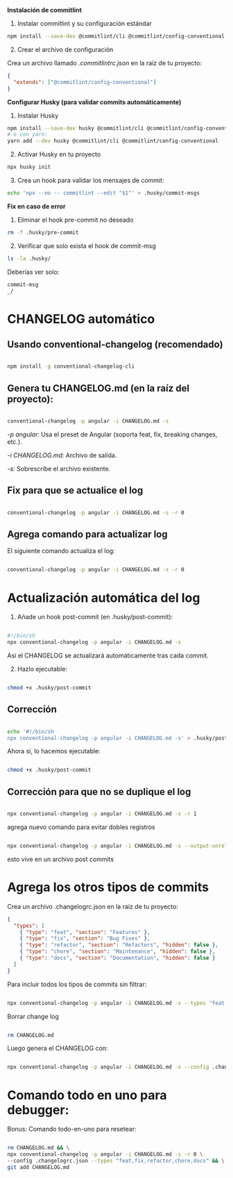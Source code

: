 **Instalación de commitlint**

1. Instalar commitlint y su configuración estándar

```sh
npm install --save-dev @commitlint/cli @commitlint/config-conventional
```

2. Crear el archivo de configuración

Crea un archivo llamado _.commitlintrc.json_ en la raíz de tu proyecto:

```json
{
  "extends": ["@commitlint/config-conventional"]
}
```

**Configurar Husky (para validar commits automáticamente)**

1. Instalar Husky

```sh
npm install --save-dev husky @commitlint/cli @commitlint/config-conventional
# o con yarn:
yarn add --dev husky @commitlint/cli @commitlint/config-conventional
```

2. Activar Husky en tu proyecto

```sh
npx husky init
```

3. Crea un hook para validar los mensajes de commit:

```sh
echo 'npx --no -- commitlint --edit "$1"' > .husky/commit-msgs
```

**Fix en caso de error**

1. Eliminar el hook pre-commit no deseado

```sh
rm -f .husky/pre-commit
```

2. Verificar que solo exista el hook de commit-msg

```sh
ls -la .husky/
```

Deberías ver solo:

```sh
commit-msg
_/
```

# CHANGELOG automático

## Usando conventional-changelog (recomendado)

```sh

npm install -g conventional-changelog-cli

```

## Genera tu CHANGELOG.md (en la raíz del proyecto):

```sh

conventional-changelog -p angular -i CHANGELOG.md -s

```

_-p angular:_ Usa el preset de Angular (soporta feat, fix, breaking changes, etc.).

_-i CHANGELOG.md:_ Archivo de salida.

_-s:_ Sobrescribe el archivo existente.

## Fix para que se actualice el log

```sh

conventional-changelog -p angular -i CHANGELOG.md -s -r 0

```

## Agrega comando para actualizar log

El siguiente comando actualiza el log:

```sh

conventional-changelog -p angular -i CHANGELOG.md -s -r 0

```

# Actualización automática del log

1. Añade un hook post-commit (en .husky/post-commit):

```sh

#!/bin/sh
npx conventional-changelog -p angular -i CHANGELOG.md -s

```

Así el CHANGELOG se actualizará automáticamente tras cada commit.

2. Hazlo ejecutable:

```sh

chmod +x .husky/post-commit

```

## Corrección

```sh

echo '#!/bin/sh
npx conventional-changelog -p angular -i CHANGELOG.md -s' > .husky/post-commit

```

Ahora sí, lo hacemos ejecutable:

```sh

chmod +x .husky/post-commit

```

## Corrección para que no se duplique el log

```sh

npx conventional-changelog -p angular -i CHANGELOG.md -s -r 1

```

agrega nuevo comando para evitar dobles registros

```sh

npx conventional-changelog -p angular -i CHANGELOG.md -s --output-unreleased=true

```

esto vive en un archivo post commits

# Agrega los otros tipos de commits

Crea un archivo .changelogrc.json en la raíz de tu proyecto:

```json
{
  "types": [
    { "type": "feat", "section": "Features" },
    { "type": "fix", "section": "Bug Fixes" },
    { "type": "refactor", "section": "Refactors", "hidden": false },
    { "type": "chore", "section": "Maintenance", "hidden": false },
    { "type": "docs", "section": "Documentation", "hidden": false }
  ]
}
```

Para incluir todos los tipos de commits sin filtrar:

```sh

npx conventional-changelog -p angular -i CHANGELOG.md -s --types "feat,fix,refactor,chore,docs,style,test,perf"

```

Borrar change log

```sh

rm CHANGELOG.md

```

Luego genera el CHANGELOG con:

```sh

npx conventional-changelog -p angular -i CHANGELOG.md -s --config .changelogrc.json

```

# Comando todo en uno para debugger:

Bonus: Comando todo-en-uno para resetear:

```sh

rm CHANGELOG.md && \
npx conventional-changelog -p angular -i CHANGELOG.md -s -r 0 \
--config .changelogrc.json --types "feat,fix,refactor,chore,docs" && \
git add CHANGELOG.md

```
